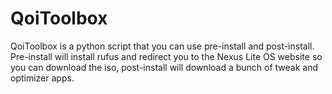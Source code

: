 # QoiToolbox
QoiToolbox is a python script that you can use pre-install and post-install. Pre-install will install rufus and redirect you to the Nexus Lite OS website so you can download the iso, post-install will download a bunch of tweak and optimizer apps.
